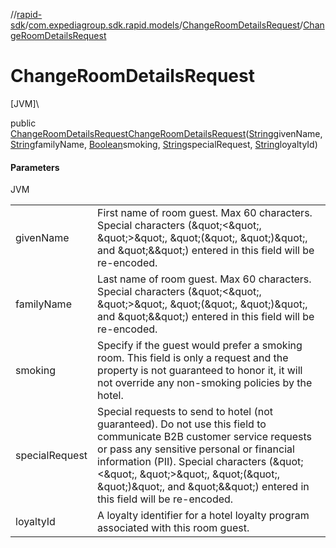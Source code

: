//[rapid-sdk](../../../index.md)/[com.expediagroup.sdk.rapid.models](../index.md)/[ChangeRoomDetailsRequest](index.md)/[ChangeRoomDetailsRequest](-change-room-details-request.md)

# ChangeRoomDetailsRequest

[JVM]\

public [ChangeRoomDetailsRequest](index.md)[ChangeRoomDetailsRequest](-change-room-details-request.md)([String](https://docs.oracle.com/javase/8/docs/api/java/lang/String.html)givenName, [String](https://docs.oracle.com/javase/8/docs/api/java/lang/String.html)familyName, [Boolean](https://docs.oracle.com/javase/8/docs/api/java/lang/Boolean.html)smoking, [String](https://docs.oracle.com/javase/8/docs/api/java/lang/String.html)specialRequest, [String](https://docs.oracle.com/javase/8/docs/api/java/lang/String.html)loyaltyId)

#### Parameters

JVM

| | |
|---|---|
| givenName | First name of room guest. Max 60 characters. Special characters (\&quot;<\&quot;, \&quot;>\&quot;, \&quot;(\&quot;, \&quot;)\&quot;, and \&quot;&\&quot;) entered in this field will be re-encoded. |
| familyName | Last name of room guest. Max 60 characters. Special characters (\&quot;<\&quot;, \&quot;>\&quot;, \&quot;(\&quot;, \&quot;)\&quot;, and \&quot;&\&quot;) entered in this field will be re-encoded. |
| smoking | Specify if the guest would prefer a smoking room. This field is only a request and the property is not guaranteed to honor it, it will not override any non-smoking policies by the hotel. |
| specialRequest | Special requests to send to hotel (not guaranteed). Do not use this field to communicate B2B customer service requests or pass any sensitive personal or financial information (PII). Special characters (\&quot;<\&quot;, \&quot;>\&quot;, \&quot;(\&quot;, \&quot;)\&quot;, and \&quot;&\&quot;) entered in this field will be re-encoded. |
| loyaltyId | A loyalty identifier for a hotel loyalty program associated with this room guest. |
